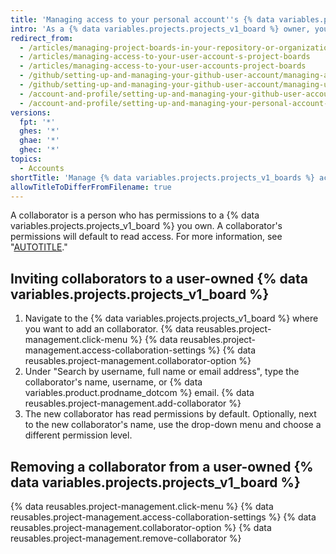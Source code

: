 ```yaml
---
title: 'Managing access to your personal account''s {% data variables.projects.projects_v1_boards %}'
intro: 'As a {% data variables.projects.projects_v1_board %} owner, you can add or remove a collaborator and customize their permissions to a {% data variables.projects.projects_v1_board %}.'
redirect_from:
  - /articles/managing-project-boards-in-your-repository-or-organization
  - /articles/managing-access-to-your-user-account-s-project-boards
  - /articles/managing-access-to-your-user-accounts-project-boards
  - /github/setting-up-and-managing-your-github-user-account/managing-access-to-your-user-accounts-project-boards
  - /github/setting-up-and-managing-your-github-user-account/managing-user-account-settings/managing-access-to-your-user-accounts-project-boards
  - /account-and-profile/setting-up-and-managing-your-github-user-account/managing-user-account-settings/managing-access-to-your-user-accounts-project-boards
  - /account-and-profile/setting-up-and-managing-your-personal-account-on-github/managing-personal-account-settings/managing-access-to-your-personal-accounts-project-boards
versions:
  fpt: '*'
  ghes: '*'
  ghae: '*'
  ghec: '*'
topics:
  - Accounts
shortTitle: 'Manage {% data variables.projects.projects_v1_boards %} access'
allowTitleToDifferFromFilename: true
---
```

A collaborator is a person who has permissions to a {% data variables.projects.projects_v1_board %} you own. A collaborator's permissions will default to read access. For more information, see "[AUTOTITLE](/account-and-profile/setting-up-and-managing-your-personal-account-on-github/managing-user-account-settings/permission-levels-for-a-project-board-owned-by-a-personal-account)."

## Inviting collaborators to a user-owned {% data variables.projects.projects_v1_board %}

1. Navigate to the {% data variables.projects.projects_v1_board %} where you want to add an collaborator.
{% data reusables.project-management.click-menu %}
{% data reusables.project-management.access-collaboration-settings %}
{% data reusables.project-management.collaborator-option %}
1. Under "Search by username, full name or email address", type the collaborator's name, username, or {% data variables.product.prodname_dotcom %} email.
{% data reusables.project-management.add-collaborator %}
1. The new collaborator has read permissions by default. Optionally, next to the new collaborator's name, use the drop-down menu and choose a different permission level.

## Removing a collaborator from a user-owned {% data variables.projects.projects_v1_board %}

{% data reusables.project-management.click-menu %}
{% data reusables.project-management.access-collaboration-settings %}
{% data reusables.project-management.collaborator-option %}
{% data reusables.project-management.remove-collaborator %}
